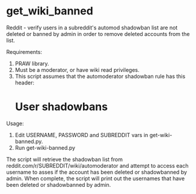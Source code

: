 get_wiki_banned
===============

Reddit - verify users in a subreddit's automod shadowban list are not deleted or banned by admin in order to remove deleted accounts from the list.

Requirements:

1. PRAW library.
2. Must be a moderator, or have wiki read privileges.
3. This script assumes that the automoderator shadowban rule has this header:
     # User shadowbans

Usage:
1. Edit USERNAME, PASSWORD and SUBREDDIT vars in get-wiki-banned.py.
2. Run get-wiki-banned.py

The script will retrieve the shadowban list from reddit.com/r/SUBREDDIT/wiki/automoderator and attempt to access each username to asses if the account has been deleted or shadowbanned by admin.
When complete, the script will print out the usernames that have been deleted or shadowbanned by admin.

